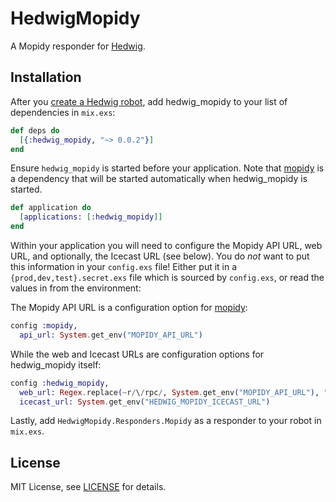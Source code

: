# HedwigMopidy

A Mopidy responder for [Hedwig](https://github.com/hedwig-im/hedwig).

## Installation

After you [create a Hedwig robot](https://github.com/hedwig-im/hedwig#create-a-robot-module),
add hedwig_mopidy to your list of dependencies in `mix.exs`:

```elixir
def deps do
  [{:hedwig_mopidy, "~> 0.0.2"}]
end
```

Ensure `hedwig_mopidy` is started before your application. Note that
[mopidy](https://github.com/trestrantham/mopidy) is a dependency that will be
started automatically when hedwig_mopidy is started.

```elixir
def application do
  [applications: [:hedwig_mopidy]]
end
```

Within your application you will need to configure the Mopidy API URL, web URL,
and optionally, the Icecast URL (see below). You do *not* want to put this
information in your `config.exs` file! Either put it in a
`{prod,dev,test}.secret.exs` file which is sourced by `config.exs`, or read the
values in from the environment:

The Mopidy API URL is a configuration option for
[mopidy](https://github.com/trestrantham/mopidy):

```elixir
config :mopidy,
  api_url: System.get_env("MOPIDY_API_URL")
```

While the web and Icecast URLs are configuration options for hedwig_mopidy
itself:

```elixir
config :hedwig_mopidy,
  web_url: Regex.replace(~r/\/rpc/, System.get_env("MOPIDY_API_URL"), ""),
  icecast_url: System.get_env("HEDWIG_MOPIDY_ICECAST_URL")
```

Lastly, add `HedwigMopidy.Responders.Mopidy` as a responder to your robot in
`mix.exs`.

## License

MIT License, see [LICENSE](LICENSE) for details.

